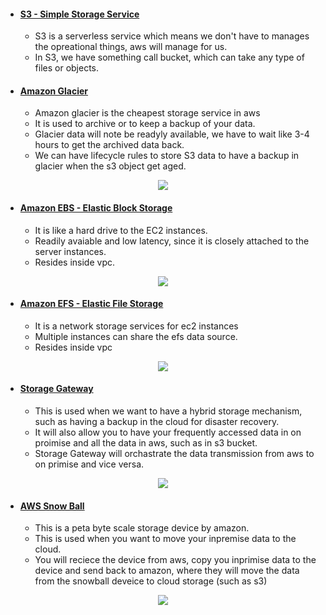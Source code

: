 - #### [S3 - Simple Storage Service](https://github.com/CharlesRajendran/aws-training/blob/master/aws-s3.md)
  - S3 is a serverless service which means we don't have to manages the opreational things, aws will manage for us.
  - In S3, we have something call bucket, which can take any type of files or objects.
 
- #### [Amazon Glacier](https://github.com/CharlesRajendran/aws-training/blob/master/aws-glacier.md)
  - Amazon glacier is the cheapest storage service in aws
  - It is used to archive or to keep a backup of your data.
  - Glacier data will note be readyly available, we have to wait like 3-4 hours to get the archived data back.
  - We can have lifecycle rules to store S3 data to have a backup in glacier when the s3 object get aged.
  
<div align="center"><img src ="https://image.slidesharecdn.com/s3-170918104022/95/deep-dive-on-object-storage-amazon-s3-and-amazon-glacier-20-638.jpg?cb=1505737836" /></div>
 
- #### [Amazon EBS - Elastic Block Storage](https://github.com/CharlesRajendran/aws-training/blob/master/aws-ebs.md)
  - It is like a hard drive to the EC2 instances.
  - Readily avaiable and low latency, since it is closely attached to the server instances.
  - Resides inside vpc.
 
<div align="center"><img src ="https://4.bp.blogspot.com/-Zv39LdIQbdE/VwA4noCaTXI/AAAAAAAARxM/ySpqQV8fiS835CIJwVckYHaQXfdCmOxsg/s1600/57.1%2BAmazon%2BElastic%2BBlock%2BStore.png" /></div>

- #### [Amazon EFS - Elastic File Storage](https://github.com/CharlesRajendran/aws-training/blob/master/aws-efs.md)
  - It is a network storage services for ec2 instances
  - Multiple instances can share the efs data source.
  - Resides inside vpc
<div align="center"><img src ="https://geekflare.com/wp-content/uploads/2017/08/aws-efs-diagram.png" /></div>
  
- #### [Storage Gateway](https://github.com/CharlesRajendran/aws-training/blob/master/aws-storage-gateway.md)
  - This is used when we want to have a hybrid storage mechanism, such as having a backup in the cloud for disaster recovery.
  - It will also allow you to have your frequently accessed data in on proimise and all the data in aws, such as in s3 bucket.
  - Storage Gateway will orchastrate the data transmission from aws to on primise and vice versa.
<div align="center"><img src ="https://www.allthingsdistributed.com/images/arch_diagram_storagegateway.png" /></div>

- #### [AWS Snow Ball](https://github.com/CharlesRajendran/aws-training/blob/master/aws-snowball.md)
  - This is a peta byte scale storage device by amazon.
  - This is used when you want to move your inpremise data to the cloud.
  - You will reciece the device from aws, copy you inprimise data to the device and send back to amazon, where they will move the data from the snowball deveice to cloud storage (such as s3)

<div align="center"><img src ="https://www.allthingsdistributed.com/images/arch_diagram_storagegateway.png" /></div>
  

